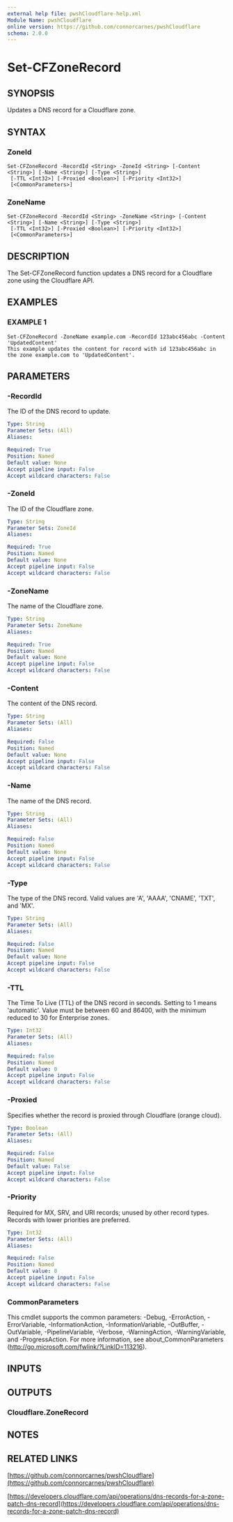 ```yaml
---
external help file: pwshCloudflare-help.xml
Module Name: pwshCloudflare
online version: https://github.com/connorcarnes/pwshCloudflare
schema: 2.0.0
---
```


# Set-CFZoneRecord

## SYNOPSIS
Updates a DNS record for a Cloudflare zone.

## SYNTAX

### ZoneId
```
Set-CFZoneRecord -RecordId <String> -ZoneId <String> [-Content <String>] [-Name <String>] [-Type <String>]
 [-TTL <Int32>] [-Proxied <Boolean>] [-Priority <Int32>]
 [<CommonParameters>]
```

### ZoneName
```
Set-CFZoneRecord -RecordId <String> -ZoneName <String> [-Content <String>] [-Name <String>] [-Type <String>]
 [-TTL <Int32>] [-Proxied <Boolean>] [-Priority <Int32>]
 [<CommonParameters>]
```

## DESCRIPTION
The Set-CFZoneRecord function updates a DNS record for a Cloudflare zone using the Cloudflare API.

## EXAMPLES

### EXAMPLE 1
```
Set-CFZoneRecord -ZoneName example.com -RecordId 123abc456abc -Content 'UpdatedContent'
This example updates the content for record with id 123abc456abc in the zone example.com to 'UpdatedContent'.
```

## PARAMETERS

### -RecordId
The ID of the DNS record to update.

```yaml
Type: String
Parameter Sets: (All)
Aliases:

Required: True
Position: Named
Default value: None
Accept pipeline input: False
Accept wildcard characters: False
```

### -ZoneId
The ID of the Cloudflare zone.

```yaml
Type: String
Parameter Sets: ZoneId
Aliases:

Required: True
Position: Named
Default value: None
Accept pipeline input: False
Accept wildcard characters: False
```

### -ZoneName
The name of the Cloudflare zone.

```yaml
Type: String
Parameter Sets: ZoneName
Aliases:

Required: True
Position: Named
Default value: None
Accept pipeline input: False
Accept wildcard characters: False
```

### -Content
The content of the DNS record.

```yaml
Type: String
Parameter Sets: (All)
Aliases:

Required: False
Position: Named
Default value: None
Accept pipeline input: False
Accept wildcard characters: False
```

### -Name
The name of the DNS record.

```yaml
Type: String
Parameter Sets: (All)
Aliases:

Required: False
Position: Named
Default value: None
Accept pipeline input: False
Accept wildcard characters: False
```

### -Type
The type of the DNS record.
Valid values are 'A', 'AAAA', 'CNAME', 'TXT', and 'MX'.

```yaml
Type: String
Parameter Sets: (All)
Aliases:

Required: False
Position: Named
Default value: None
Accept pipeline input: False
Accept wildcard characters: False
```

### -TTL
The Time To Live (TTL) of the DNS record in seconds.
Setting to 1 means 'automatic'.
Value must be between 60 and 86400, with the minimum reduced to 30 for Enterprise zones.

```yaml
Type: Int32
Parameter Sets: (All)
Aliases:

Required: False
Position: Named
Default value: 0
Accept pipeline input: False
Accept wildcard characters: False
```

### -Proxied
Specifies whether the record is proxied through Cloudflare (orange cloud).

```yaml
Type: Boolean
Parameter Sets: (All)
Aliases:

Required: False
Position: Named
Default value: False
Accept pipeline input: False
Accept wildcard characters: False
```

### -Priority
Required for MX, SRV, and URI records; unused by other record types.
Records with lower priorities are preferred.

```yaml
Type: Int32
Parameter Sets: (All)
Aliases:

Required: False
Position: Named
Default value: 0
Accept pipeline input: False
Accept wildcard characters: False
```

### CommonParameters
This cmdlet supports the common parameters: -Debug, -ErrorAction, -ErrorVariable, -InformationAction, -InformationVariable, -OutBuffer, -OutVariable, -PipelineVariable, -Verbose, -WarningAction, -WarningVariable, and -ProgressAction.
For more information, see about_CommonParameters (http://go.microsoft.com/fwlink/?LinkID=113216).

## INPUTS

## OUTPUTS

### Cloudflare.ZoneRecord
## NOTES

## RELATED LINKS

[https://github.com/connorcarnes/pwshCloudflare](https://github.com/connorcarnes/pwshCloudflare)

[https://developers.cloudflare.com/api/operations/dns-records-for-a-zone-patch-dns-record](https://developers.cloudflare.com/api/operations/dns-records-for-a-zone-patch-dns-record)
